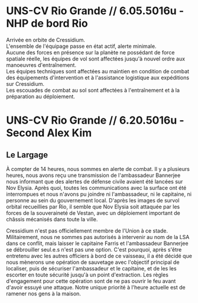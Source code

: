 # UNS-CV Rio Grande // 6.05.5016u - NHP de bord Rio
Arrivée en orbite de Cressidium.\
L'ensemble de l'équipage passe en état actif, alerte minimale.\
Aucune des forces en présence sur la planète ne possédant de force spatiale réelle, les équipes de vol sont affectées jusqu'à nouvel ordre aux manoeuvres d'entraînement.\
Les équipes techniques sont affectées au maintien en condition de combat des équipements d'intervention et à l'assistance logistique aux expéditions sur Cressidium.\
Les escouades de combat au sol sont affectées à l'entraînement et à la préparation au déploiement.


# UNS-CV Rio Grande // 6.20.5016u - Second Alex Kim
## Le Largage
À compter de 14 heures, nous sommes en alerte de combat. Il y a plusieurs heures, nous avons reçu une transmission de l'ambassadeur Bannerjee nous informant que des alertes de défense civile avaient été lancées sur Nov Elysia. Après quoi, toutes les communications avec la surface ont été interrompues et nous n'avons pu joindre ni l'ambassadeur, ni le capitaine, ni personne au sein du gouvernement local. D'après les images de survol orbital recueillies par Rio, il semble que Nov Elysia soit attaquée par les forces de la souveraineté de Vestan, avec un déploiement important de châssis mécanisés dans toute la ville.

Cressidium n'est pas officiellement membre de l'Union à ce stade. Militairement, nous ne sommes pas autorisés à intervenir au nom de la LSA dans ce conflit, mais laisser le capitaine Farris et l'ambassadeur Bannerjee se débrouiller seul.e.s n'est pas une option. C'est pourquoi, après s'être entretenu avec les autres officiers à bord de ce vaisseau, il a été décidé que nous mènerons une opération de sauvetage avec l'objectif principal de localiser, puis de sécuriser l'ambassadeur et le capitaine, et de les les escorter en toute sécurité jusqu'à un point d'extraction. Les règles d'engagement pour cette opération sont de ne pas ouvrir le feu avant d'avoir essuyé une attaque. Notre unique priorité à l'heure actuelle est de ramener nos gens à la maison.
